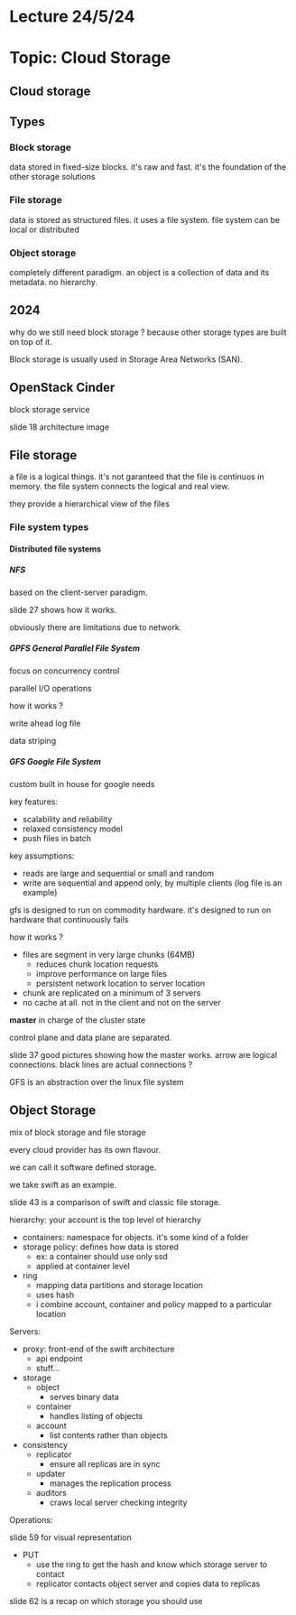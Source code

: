 # Lecture 24/5/24

# Topic: Cloud Storage

## Cloud storage 

## Types

### Block storage

data stored in fixed-size blocks. it's raw and fast. it's the foundation of the other storage solutions

### File storage

data is stored as structured files. it uses a file system. file system can be local or distributed

### Object storage

completely different paradigm. an object is a collection of data and its metadata. no hierarchy.

## 2024

why do we still need block storage ? because other storage types are built on top of it.

Block storage is usually used in Storage Area Networks (SAN).

## OpenStack Cinder

block storage service

slide 18 architecture image

## File storage

a file is a logical things. it's not garanteed that the file is continuos in memory. the file system connects the logical and real view.

they provide a hierarchical view of the files

### File system types

#### Distributed file systems

##### NFS

based on the client-server paradigm.

slide 27 shows how it works.

obviously there are limitations due to network.

##### GPFS General Parallel File System

focus on concurrency control

parallel I/O operations

how it works ?

write ahead log file

data striping

##### GFS Google File System

custom built in house for google needs

key features:

- scalability and reliability
- relaxed consistency model
- push files in batch

key assumptions:

- reads are large and sequential or small and random
- write are sequential and append only, by multiple clients (log file is an example)

gfs is designed to run on commodity hardware. it's designed to run on hardware that continuously fails

how it works ?

- files are segment in very large chunks (64MB)
  - reduces chunk location requests
  - improve performance on large files
  - persistent network location to server location
- chunk are replicated on a minimum of 3 servers
- no cache at all. not in the client and not on the server

**master** in charge of the cluster state

control plane and data plane are separated.

slide 37 good pictures showing how the master works. arrow are logical connections. black lines are actual connections ?

GFS is an abstraction over the linux file system

## Object Storage

mix of block storage and file storage

every cloud provider has its own flavour.

we can call it software defined storage.

we take swift as an example.

slide 43 is a comparison of swift and classic file storage.

hierarchy: your account is the top level of hierarchy

- containers: namespace for objects. it's some kind of a folder
- storage policy: defines how data is stored
  - ex: a container should use only ssd
  - applied at container level
- ring
  - mapping data partitions and storage location
  - uses hash
  - i combine account, container and policy mapped to a particular location


Servers:

- proxy: front-end of the swift architecture
  - api endpoint
  - stuff...
- storage
  - object
    - serves binary data
  - container
    - handles listing of objects
  - account
    - list contents rather than objects
- consistency
  - replicator
    - ensure all replicas are in sync
  - updater
    - manages the replication process
  - auditors
    - craws local server checking integrity

Operations:

slide 59 for visual representation

- PUT
  - use the ring to get the hash and know which storage server to contact
  - replicator contacts object server and copies data to replicas

slide 62 is a recap on which storage you should use